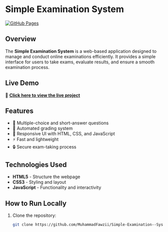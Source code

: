 # Simple Examination System

[![GitHub Pages](https://img.shields.io/badge/GitHub-Pages-blue?logo=github)](https://muhammadfawzii.github.io/Simple-Examination--System/)

## Overview

The **Simple Examination System** is a web-based application designed to manage and conduct online examinations efficiently. It provides a simple interface for users to take exams, evaluate results, and ensure a smooth examination process.

## Live Demo

🔗 **[Click here to view the live project](https://muhammadfawzii.github.io/Examination-System-JS/)**

## Features

- 📄 Multiple-choice and short-answer questions
- 📝 Automated grading system
- 🎨 Responsive UI with HTML, CSS, and JavaScript
- ⚡ Fast and lightweight
- 🔒 Secure exam-taking process

## Technologies Used

- **HTML5** - Structure the webpage
- **CSS3** - Styling and layout
- **JavaScript** - Functionality and interactivity

## How to Run Locally

1. Clone the repository:
   ```sh
   git clone https://github.com/MuhammadFawzii/Simple-Examination--System.git
